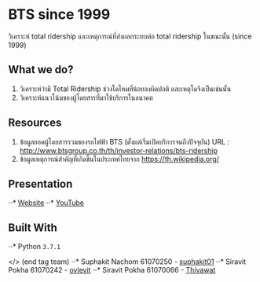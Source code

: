 # BTS since 1999
วิเคราะห์ total ridership และเหตุการณ์ที่ส่งผลกระทบต่อ total ridership ในขณะนั้น (since 1999)

## What we do?
1. วิเคราะห์ว่ามี Total Ridership ช่วงใดไหมที่น้อยลงผิดปกติ และเหตุใดจึงเป็นเช่นนั้น
2. วิเคราะห์แนวโน้มของผู้โดยสารที่มาใช้บริการในอนาคต

## Resources
1. ข้อมูลยอดผู้โดยสารรวมของรถไฟฟ้า BTS (ตั้งแต่เริ่มเปิดบริการจนถึงปัจจุบัน)
   URL : http://www.btsgroup.co.th/th/investor-relations/bts-ridership
2. ข้อมูลเหตุการณ์สำคัญที่เกิดขึ้นในประเทศไทยจาก https://th.wikipedia.org/

## Presentation
⋅⋅* [Website](https://suphakit01.github.io/BTS-since1999/)
⋅⋅* [YouTube](https://suphakit01.github.io/BTS-since1999/)

## Built With
⋅⋅* Python `3.7.1`

</> (end tag team)
⋅⋅* Suphakit  Nachom  61070250 - [suphakit01](https://github.com/suphakit01)
⋅⋅* Siravit  Pokha  61070242 - [ovlevit](https://github.com/ovlevit)
⋅⋅* Siravit  Pokha  61070066 - [Thivawat](https://github.com/Thivawat)

